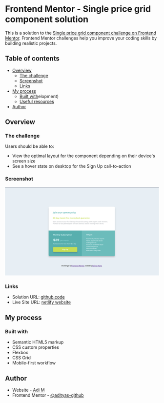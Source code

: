 # Frontend Mentor - Single price grid component solution

This is a solution to the [Single price grid component challenge on Frontend Mentor](https://www.frontendmentor.io/challenges/single-price-grid-component-5ce41129d0ff452fec5abbbc). Frontend Mentor challenges help you improve your coding skills by building realistic projects. 

## Table of contents

- [Overview](#overview)
  - [The challenge](#the-challenge)
  - [Screenshot](#screenshot)
  - [Links](#links)
- [My process](#my-process)
  - [Built with](#built-with)elopment)
  - [Useful resources](#useful-resources)
- [Author](#author)
## Overview

### The challenge

Users should be able to:

- View the optimal layout for the component depending on their device's screen size
- See a hover state on desktop for the Sign Up call-to-action

### Screenshot

![](./screenshot.png)


### Links

- Solution URL: [github code](https://github.com/adityas-github/single-price-grid-component-master.git)
- Live Site URL: [netlify website](https://price-grid.netlify.app/)

## My process

### Built with

- Semantic HTML5 markup
- CSS custom properties
- Flexbox
- CSS Grid
- Mobile-first workflow
## Author

- Website - [Adi M](https://github.com/adityas-github)
- Frontend Mentor - [@adityas-github](https://www.frontendmentor.io/profile/adityas-github)
